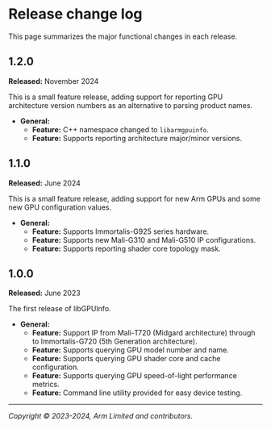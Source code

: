 # Release change log

This page summarizes the major functional changes in each release.

<!-- ---------------------------------------------------------------------- -->
## 1.2.0

**Released:** November 2024

This is a small feature release, adding support for reporting GPU architecture
version numbers as an alternative to parsing product names.

* **General:**
  * **Feature:** C++ namespace changed to `libarmgpuinfo`.
  * **Feature:** Supports reporting architecture major/minor versions.

<!-- ---------------------------------------------------------------------- -->
## 1.1.0

**Released:** June 2024

This is a small feature release, adding support for new Arm GPUs and some new
GPU configuration values.

* **General:**
  * **Feature:** Supports Immortalis-G925 series hardware.
  * **Feature:** Supports new Mali-G310 and Mali-G510 IP configurations.
  * **Feature:** Supports reporting shader core topology mask.


<!-- ---------------------------------------------------------------------- -->
## 1.0.0

**Released:** June 2023

The first release of libGPUInfo.

* **General:**
  * **Feature:** Support IP from Mali-T720 (Midgard architecture) through to
    Immortalis-G720 (5th Generation architecture).
  * **Feature:** Supports querying GPU model number and name.
  * **Feature:** Supports querying GPU shader core and cache configuration.
  * **Feature:** Supports querying GPU speed-of-light performance metrics.
  * **Feature:** Command line utility provided for easy device testing.

- - -

_Copyright © 2023-2024, Arm Limited and contributors._
